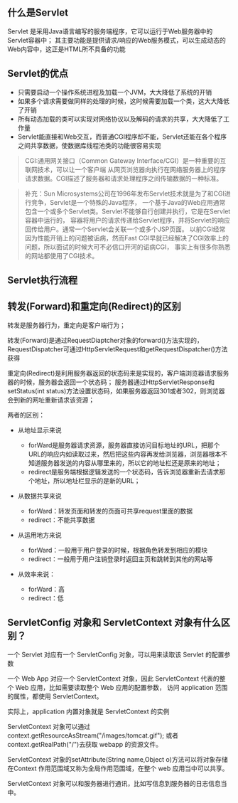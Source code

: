 ## 什么是Servlet

Servlet 是采用Java语言编写的服务端程序，它可以运行于Web服务器中的Servlet容器中；
其主要功能是提供请求/响应的Web服务模式，可以生成动态的Web内容中，这正是HTML所不具备的功能

## Servlet的优点

- 只需要启动一个操作系统进程及加载一个JVM，大大降低了系统的开销
- 如果多个请求需要做同样的处理的时候，这时候需要加载一个类，这大大降低了开销
- 所有动态加载的类可以实现对网络协议以及解码的请求的共享，大大降低了工作量
- Servlet能直接和Web交互，而普通CGI程序却不能，Servlet还能在各个程序之间共享数据，使数据库线程池类的功能很容易实现
			
>CGI:通用网关接口（Common Gateway Interface/CGI）是一种重要的互联网技术，可以让一个客户端
从网页浏览器向执行在网络服务器上的程序请求数据。CGI描述了服务器和请求处理程序之间传输数据的一种标准。
			
>补充：Sun Microsystems公司在1996年发布Servlet技术就是为了和CGI进行竞争，Servlet是一个特殊的Java程序，
一个基于Java的Web应用通常包含一个或多个Servlet类。Servlet不能够自行创建并执行，它是在Servlet容器中运行的，
容器将用户的请求传递给Servlet程序，并将Servlet的响应回传给用户。通常一个Servlet会关联一个或多个JSP页面。
以前CGI经常因为性能开销上的问题被诟病，然而Fast CGI早就已经解决了CGI效率上的问题，所以面试的时候大可不必信口开河的诟病CGI，
事实上有很多你熟悉的网站都使用了CGI技术。

		
## Servlet执行流程

## 转发(Forward)和重定向(Redirect)的区别
	
转发是服务器行为，重定向是客户端行为；
	
转发(Forward)是通过RequestDiaptcher对象的forward()方法实现的，RequestDispatcher可通过HttpServletRequest和getRequestDispatcher()方法获得
	
重定向(Redirect)是利用服务器返回的状态码来是实现的，客户端浏览器请求服务器的时候，服务器会返回一个状态码；
服务器通过HttpServletResponse和setStatus(int status)方法设置状态码，如果服务器返回301或者302，则浏览器
会到新的网址重新请求该资源；
	
两者的区别：
- 从地址显示来说
	- forWard是服务器请求资源，服务器直接访问目标地址的URL，把那个URL的响应内如读取过来，然后把这些内容再发给浏览器，浏览器根本不知道服务器发送的内容从哪里来的，所以它的地址栏还是原来的地址；
	- redirect是服务端根据逻辑发送的一个状态码，告诉浏览器重新去请求那个地址，所以地址栏显示的是新的URL；
			
- 从数据共享来说
	- forWard：转发页面和转发的页面可共享request里面的数据
	- redirect：不能共享数据
			
- 从运用地方来说
	- forWard：一般用于用户登录的时候，根据角色转发到相应的模块
	- redirect：一般用于用户注销登录时返回主页和跳转到其他的网站等
		
- 从效率来说：
	- forWard：高
	- redirect：低

## ServletConfig 对象和 ServletContext 对象有什么区别？

一个 Servlet 对应有一个 ServletConfig 对象，可以用来读取该 Servlet 的配置参数

一个 Web App 对应一个 ServletContext 对象，因此 ServletContext 代表的整个 Web 应用，比如需要读取整个 Web 应用的配置参数，
访问 application 范围的属性，都使用 ServletContext。

实际上，application 内置对象就是 ServletContext 的实例

ServletContext 对象可以通过 context.getResourceAsStream("/images/tomcat.gif"); 或者context.getRealPath("/")去获取 webapp 的资源文件。

ServletContext 对象的setAttribute(String name,Object o)方法可以将对象存储在Context 作用范围域又称为全局作用范围域，在整个 web 应用当中可以共享。

ServletContext 对象可以和服务器进行通讯，比如写信息到服务器的日志信息当中。

			
			
				
			